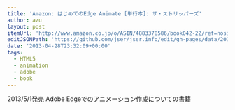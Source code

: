 ```yaml
---
title: 'Amazon: はじめてのEdge Animate [単行本]: ザ・ストリッパーズ'
author: azu
layout: post
itemUrl: 'http://www.amazon.co.jp/o/ASIN/4883378586/book042-22/ref=nosim'
editJSONPath: 'https://github.com/jser/jser.info/edit/gh-pages/data/2013/04/index.json'
date: '2013-04-28T23:32:09+00:00'
tags:
  - HTML5
  - animation
  - adobe
  - book
---
```

2013/5/1発売
Adobe Edgeでのアニメーション作成についての書籍
